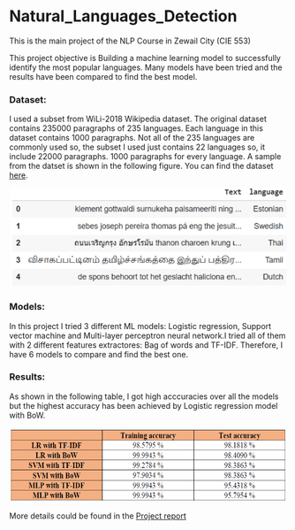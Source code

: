 # Natural_Languages_Detection
This is the main project of the NLP Course in Zewail City (CIE 553)

This project objective is Building a machine learning model to successfully identify the most popular languages. Many models have been tried and the results have been compared to find the best model.

### Dataset:
I used a subset from WiLi-2018 Wikipedia dataset. The original dataset contains 235000 paragraphs of 235 languages. Each language in this dataset contains 1000 paragraphs.
Not all of the 235 languages are commonly used so, the subset I used just contains 22 languages so, it include 22000 paragraphs. 1000 paragraphs for every language. A sample from the datset is shown in the following figure. You can find the dataset [here](https://www.kaggle.com/zarajamshaid/language-identification-datasst).

<p align="center">
  <img src="https://github.com/SaraElbesomy4/Natural_Languages_Detection/blob/main/Images/Sample%20from%20the%20dataset.PNG" width="500" height="179" alt="Sample from the dataset" />
</p>

### Models:
In this project I tried 3 different ML models: Logistic regression, Support vector machine and Multi-layer perceptron neural network.I tried all of them with 2 different features extractores: Bag of words and TF-IDF. Therefore, I have 6 models to compare and find the best one.

### Results:
As shown in the following table, I got high acccuracies over all the models but the highest accuracy has been achieved by Logistic regression model with BoW.

<p align="center">
  <img src="https://github.com/SaraElbesomy4/Natural_Languages_Detection/blob/main/Images/Results.PNG"  width="600" height="134" alt="Results" />
</p>

More details could be found in the [Project report](https://github.com/SaraElbesomy4/Natural_Languages_Detection/blob/main/Final%20Project%20Report%20-%20Language%20Identification%20-%20NLP%20Course.pdf)
